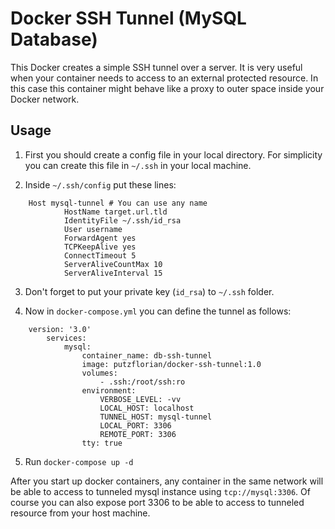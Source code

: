# Docker SSH Tunnel (MySQL Database)

This Docker creates a simple SSH tunnel over a server. It is very useful when your container needs to access to an external protected resource. In this case this container might behave like a proxy to outer space inside your Docker network.

## Usage

1. First you should create a config file in your local directory. For simplicity you can create this file in `~/.ssh` in your local machine.

2. Inside `~/.ssh/config` put these lines:

```
    Host mysql-tunnel # You can use any name
            HostName target.url.tld
            IdentityFile ~/.ssh/id_rsa
            User username
            ForwardAgent yes
            TCPKeepAlive yes
            ConnectTimeout 5
            ServerAliveCountMax 10
            ServerAliveInterval 15
```

3. Don't forget to put your private key (`id_rsa`) to `~/.ssh` folder.

4. Now in `docker-compose.yml` you can define the tunnel as follows:

```
    version: '3.0'
        services:
            mysql:
                container_name: db-ssh-tunnel
                image: putzflorian/docker-ssh-tunnel:1.0
                volumes:
                    - .ssh:/root/ssh:ro
                environment:
                    VERBOSE_LEVEL: -vv
                    LOCAL_HOST: localhost
                    TUNNEL_HOST: mysql-tunnel
                    LOCAL_PORT: 3306
                    REMOTE_PORT: 3306
                tty: true
```

5. Run `docker-compose up -d`

After you start up docker containers, any container in the same network will be able to access to tunneled mysql instance using ```tcp://mysql:3306```. Of course you can also expose port 3306 to be able to access to tunneled resource from your host machine.

